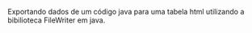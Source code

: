 Exportando dados de um código java para uma tabela html utilizando a bibilioteca FileWriter em java.


